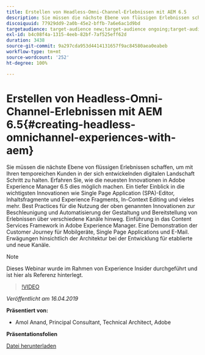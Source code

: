 ```yaml
---
title: Erstellen von Headless-Omni-Channel-Erlebnissen mit AEM 6.5
description: Sie müssen die nächste Ebene von flüssigen Erlebnissen schaffen, um mit Ihren temporeichen Kunden in der sich entwickelnden digitalen Landschaft Schritt zu halten. Erfahren Sie, wie die neuesten Innovationen in Adobe Experience Manager 6.5 dies möglich machen. Ein tiefer Einblick in die wichtigsten Innovationen wie Single Page Application (SPA)-Editor, Inhaltsfragmente und Experience Fragments, In-Context Editing und vieles mehr. Best Practices für die Nutzung der oben genannten Innovationen zur Beschleunigung und Automatisierung der Gestaltung und Bereitstellung von Erlebnissen über verschiedene Kanäle hinweg. Einführung in das Content Services Framework in Adobe Experience Manager. Eine Demonstration der Customer Journey für Mobilgeräte, Single Page Applications und E-Mail. Erwägungen hinsichtlich der Architektur bei der Entwicklung für etablierte und neue Kanäle.
discoiquuid: 77929dd9-2a0b-45e2-bffb-7a6e6ac1d9bd
targetaudience: target-audience new;target-audience ongoing;target-audience upgrader
exl-id: b4c08f4a-1315-4eeb-82bf-7af525eff62d
duration: 3438
source-git-commit: 9a297cda953d4414131657f9ac84580aea0eabeb
workflow-type: tm+mt
source-wordcount: '252'
ht-degree: 100%

---
```


# Erstellen von Headless-Omni-Channel-Erlebnissen mit AEM 6.5{#creating-headless-omnichannel-experiences-with-aem}

Sie müssen die nächste Ebene von flüssigen Erlebnissen schaffen, um mit Ihren temporeichen Kunden in der sich entwickelnden digitalen Landschaft Schritt zu halten. Erfahren Sie, wie die neuesten Innovationen in Adobe Experience Manager 6.5 dies möglich machen. Ein tiefer Einblick in die wichtigsten Innovationen wie Single Page Application (SPA)-Editor, Inhaltsfragmente und Experience Fragments, In-Context Editing und vieles mehr. Best Practices für die Nutzung der oben genannten Innovationen zur Beschleunigung und Automatisierung der Gestaltung und Bereitstellung von Erlebnissen über verschiedene Kanäle hinweg. Einführung in das Content Services Framework in Adobe Experience Manager. Eine Demonstration der Customer Journey für Mobilgeräte, Single Page Applications und E-Mail. Erwägungen hinsichtlich der Architektur bei der Entwicklung für etablierte und neue Kanäle.

>[!NOTE]
>
>Dieses Webinar wurde im Rahmen von Experience Insider durchgeführt und ist hier als Referenz hinterlegt.

>[!VIDEO](https://video.tv.adobe.com/v/27088/?quality=9)

*Veröffentlicht am 16.04.2019*

**Präsentiert von:**

* Amol Anand, Principal Consultant, Technical Architect, Adobe

**Präsentationsfolien**

[Datei herunterladen](assets/headless-omnichannelwebinar04162019.pdf)
